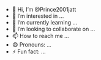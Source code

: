 - 👋 Hi, I’m @Prince2001jatt
- 👀 I’m interested in ...
- 🌱 I’m currently learning ...
- 💞️ I’m looking to collaborate on ...
- 📫 How to reach me ...
- 😄 Pronouns: ...
- ⚡ Fun fact: ...

<!---
Prince2001jatt/Prince2001jatt is a ✨ special ✨ repository because its `README.md` (this file) appears on your GitHub profile.
You can click the Preview link to take a look at your changes.
--->
